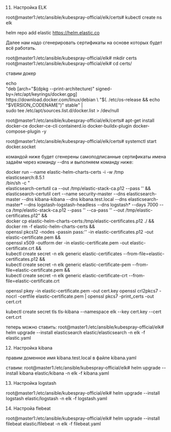 11. Настройка ELK

root@master1:/etc/ansible/kubespray-official/elk/certs# kubectl create ns elk

helm repo add elastic https://helm.elastic.co

Далее нам надо сгенерировать сертификаты на основе которых будет всё работать.

root@master1:/etc/ansible/kubespray-official/elk# mkdir certs
root@master1:/etc/ansible/kubespray-official/elk# cd certs/

ставим докер

echo \
  "deb [arch="$(dpkg --print-architecture)" signed-by=/etc/apt/keyrings/docker.gpg] https://download.docker.com/linux/debian \
  "$(. /etc/os-release && echo "$VERSION_CODENAME")" stable" | \
  sudo tee /etc/apt/sources.list.d/docker.list > /dev/null
  
root@master1:/etc/ansible/kubespray-official/elk/certs# apt-get install docker-ce docker-ce-cli containerd.io docker-buildx-plugin docker-compose-plugin -y 

root@master1:/etc/ansible/kubespray-official/elk/certs# systemctl start docker.socket


командой ниже будет сгенерены самоподписанные сертификаты имена задаём через команду --dns
и выполняем команду ниже:

docker run --name elastic-helm-charts-certs -i -w /tmp \
	elasticsearch:8.5.1 \
	/bin/sh -c " \
		elasticsearch-certutil ca --out /tmp/elastic-stack-ca.p12 --pass '' && \
		elasticsearch-certutil cert --name security-master --dns elasticsearch-master --dns kibana-kibana --dns kibana.test.local --dns elasticsearch-master* --dns logstash-logstash-headless --dns logstash* --days 7000  --ca /tmp/elastic-stack-ca.p12 --pass '' --ca-pass '' --out /tmp/elastic-certificates.p12" && \
docker cp elastic-helm-charts-certs:/tmp/elastic-certificates.p12 ./ && \
docker rm -f elastic-helm-charts-certs && \
openssl pkcs12 -nodes -passin pass:'' -in elastic-certificates.p12 -out elastic-certificate.pem && \
openssl x509 -outform der -in elastic-certificate.pem -out elastic-certificate.crt && \
kubectl create secret -n elk generic elastic-certificates --from-file=elastic-certificates.p12 && \
kubectl create secret -n elk generic elastic-certificate-pem --from-file=elastic-certificate.pem && \
kubectl create secret -n elk generic elastic-certificate-crt --from-file=elastic-certificate.crt 

openssl pkey -in elastic-certificate.pem -out cert.key
openssl crl2pkcs7 -nocrl -certfile elastic-certificate.pem | openssl pkcs7 -print_certs -out cert.crt

kubectl create secret tls tls-kibana --namespace elk --key cert.key --cert cert.crt

теперь можно ставить:
root@master1:/etc/ansible/kubespray-official/elk# helm upgrade --install elasticsearch elastic/elasticsearch -n elk -f elastic.yaml


12. Настройка kibana

правим доменное имя kibana.test.local в файле kibana.yaml 

ставим:
root@master1:/etc/ansible/kubespray-official/elk# helm upgrade --install kibana elastic/kibana -n elk -f kibana.yaml

13. Настройка logstash 

root@master1:/etc/ansible/kubespray-official/elk# helm upgrade --install logstash elastic/logstash -n elk -f logstash.yaml

14. Настройа flebeat

root@master1:/etc/ansible/kubespray-official/elk# helm upgrade --install filebeat elastic/filebeat -n elk -f filebeat.yaml


